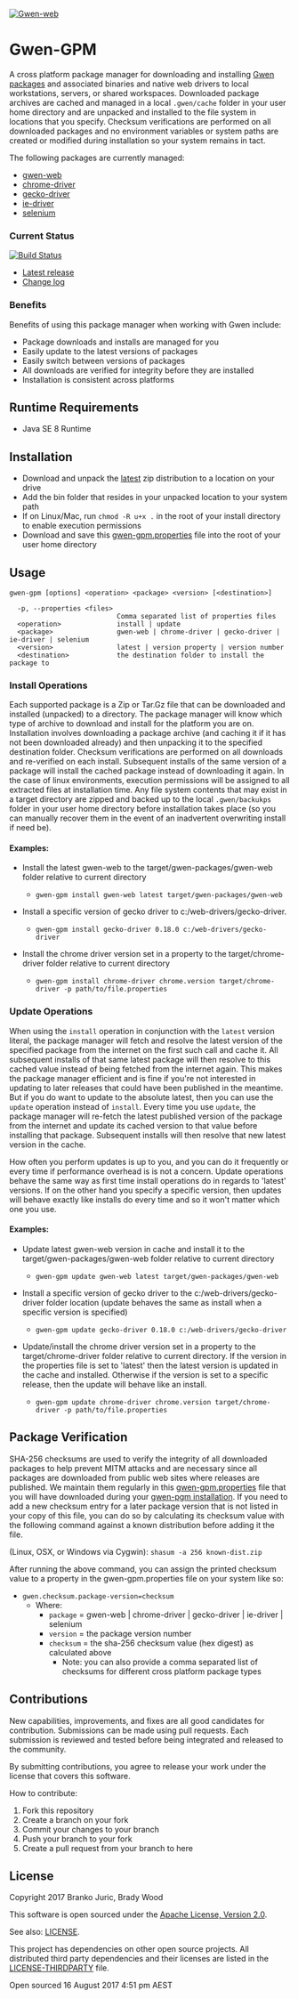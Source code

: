 [![Gwen-web](https://github.com/gwen-interpreter/gwen/wiki/img/gwen-attractor.png)](https://github.com/gwen-interpreter/gwen/wiki/The-Gwen-Logo)

Gwen-GPM
========

A cross platform package manager for downloading and installing [Gwen](https://github.com/gwen-interpreter/gwen)
[packages](https://github.com/gwen-interpreter/gwen#what-engines-are-available) and associated binaries and native
web drivers to local workstations, servers, or shared workspaces. Downloaded package archives are cached and managed in a
local `.gwen/cache` folder in your user home directory and are unpacked and installed to the file system in locations that you specify. Checksum verifications are performed on all downloaded packages and no environment variables or system paths are created or modified during installation so your system remains in tact.

The following packages are currently managed:

- [gwen-web](https://github.com/gwen-interpreter/gwen-web)
- [chrome-driver](https://sites.google.com/a/chromium.org/chromedriver/)
- [gecko-driver](https://github.com/mozilla/geckodriver)
- [ie-driver](https://github.com/SeleniumHQ/selenium/wiki/InternetExplorerDriver)
- [selenium](https://github.com/SeleniumHQ/selenium)

### Current Status

[![Build Status](https://travis-ci.org/gwen-interpreter/gwen-gpm.svg?branch=master)](https://travis-ci.org/gwen-interpreter/gwen-gpm)

- [Latest release](https://github.com/gwen-interpreter/gwen-gpm/releases/latest)
- [Change log](CHANGELOG)

### Benefits

Benefits of using this package manager when working with Gwen include:

- Package downloads and installs are managed for you
- Easily update to the latest versions of packages
- Easily switch between versions of packages
- All downloads are verified for integrity before they are installed
- Installation is consistent across platforms

Runtime Requirements
--------------------

- Java SE 8 Runtime

Installation
------------
- Download and unpack the [latest](https://github.com/gwen-interpreter/gwen-gpm/releases/latest) zip distribution to a
  location on your drive
- Add the bin folder that resides in your unpacked location to your system path
- If on Linux/Mac, run `chmod -R u+x .` in the root of your install directory to enable execution permissions
- Download and save this [gwen-gpm.properties](https://github.com/gwen-interpreter/gwen-gpm/raw/master/gwen-gpm.properties) file into the root of your user home directory

Usage
-----

```
gwen-gpm [options] <operation> <package> <version> [<destination>]

  -p, --properties <files>
                           Comma separated list of properties files
  <operation>              install | update
  <package>                gwen-web | chrome-driver | gecko-driver | ie-driver | selenium
  <version>                latest | version property | version number
  <destination>            the destination folder to install the package to
```

### Install Operations

Each supported package is a Zip or Tar.Gz file that can be downloaded and installed (unpacked) to a directory. The
package manager will know which type of archive to download and install for the platform you are on. Installation
involves downloading a package archive (and caching it if it has not been downloaded already) and then unpacking it to
the specified destination folder. Checksum verifications are performed on all downloads and re-verified on each
install. Subsequent installs of the same version of a package will install the cached package instead of downloading
it again. In the case of linux environments, execution permissions will be assigned to all extracted files at
installation time. Any file system contents that may exist in a target directory are zipped and backed up to the
local `.gwen/backukps` folder in your user home directory before installation takes place (so you can manually recover
them in the event of an inadvertent overwriting install if need be).

#### Examples:

- Install the latest gwen-web to the target/gwen-packages/gwen-web folder relative to current directory
  - `gwen-gpm install gwen-web latest target/gwen-packages/gwen-web`

- Install a specific version of gecko driver to c:/web-drivers/gecko-driver.
  - `gwen-gpm install gecko-driver 0.18.0 c:/web-drivers/gecko-driver`

- Install the chrome driver version set in a property to the target/chrome-driver folder relative to current directory
  - `gwen-gpm install chrome-driver chrome.version target/chrome-driver -p path/to/file.properties`

### Update Operations

When using the `install` operation in conjunction with the `latest` version literal, the package manager will fetch
and resolve the latest version of the specified package from the internet on the first such call and cache it. All
subsequent installs of that same latest package will then resolve to this cached value instead of being fetched from
the internet again. This makes the package manager efficient and is fine if you're not interested in updating to later
releases that could have been published in the meantime. But if you do want to update to the absolute latest, then you
can use the `update` operation instead of `install`. Every time you use `update`, the package manager will re-fetch
the latest published version of the package from the internet and update its cached version to that value before
installing that package. Subsequent installs will then resolve that new latest version in the cache.

How often you perform updates is up to you, and you can do it frequently or every time if performance overhead is
is not a concern. Update operations behave the same way as first time install operations do in regards to 'latest'
versions. If on the other hand you specify a specific version, then updates will behave exactly like installs do every
time and so it won't matter which one you use.

#### Examples:

- Update latest gwen-web version in cache and install it to the target/gwen-packages/gwen-web folder relative to current
  directory
  - `gwen-gpm update gwen-web latest target/gwen-packages/gwen-web`

- Install a specific version of gecko driver to the c:/web-drivers/gecko-driver folder location (update behaves the
  same as install when a specific version is specified)
  - `gwen-gpm update gecko-driver 0.18.0 c:/web-drivers/gecko-driver`

- Update/install the chrome driver version set in a property to the target/chrome-driver folder relative to current
  directory. If the version in the properties file is set to 'latest' then the latest version is updated in the cache 
  and installed. Otherwise if the version is set to a specific release, then the update will behave like an install.
  - `gwen-gpm update chrome-driver chrome.version target/chrome-driver -p path/to/file.properties`

Package Verification
--------------------

SHA-256 checksums are used to verify the integrity of all downloaded packages to help prevent MITM attacks and are
necessary since all packages are downloaded from public web sites where releases are published. We maintain them
regularly in this [gwen-gpm.properties](???) file that you will have downloaded during your
[gwen-pgm installation](#installation). If you need to add a new checksum entry for a later package version that is
not listed in your copy of this file, you can do so by calculating its checksum value with the following command
against a known distribution before adding it the file.

   (Linux, OSX, or Windows via Cygwin): `shasum -a 256 known-dist.zip`

After running the above command, you can assign the printed checksum value to a property in the gwen-gpm.properties
file on your system like so:
  - `gwen.checksum.package-version=checksum`
    - Where:
      - `package` = gwen-web | chrome-driver | gecko-driver | ie-driver | selenium
      - `version` = the package version number
      - `checksum` = the sha-256 checksum value (hex digest) as calculated above
        - Note: you can also provide a comma separated list of checksums for different cross platform package types

Contributions
-------------

New capabilities, improvements, and fixes are all good candidates for contribution. Submissions can be made using
pull requests. Each submission is reviewed and tested before being integrated and released to the community.

By submitting contributions, you agree to release your work under the license that covers this software.

How to contribute:
1. Fork this repository
2. Create a branch on your fork
3. Commit your changes to your branch
4. Push your branch to your fork
5. Create a pull request from your branch to here

License
-------

Copyright 2017 Branko Juric, Brady Wood

This software is open sourced under the
[Apache License, Version 2.0](http://www.apache.org/licenses/LICENSE-2.0.txt).

See also: [LICENSE](LICENSE).

This project has dependencies on other open source projects. All distributed third party dependencies and
their licenses are listed in the [LICENSE-THIRDPARTY](LICENSE-THIRDPARTY) file.

Open sourced 16 August 2017 4:51 pm AEST
